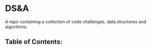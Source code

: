 # DS&A

A repo containing a collection of code challenges, data structures and algorithms.

## Table of Contents: